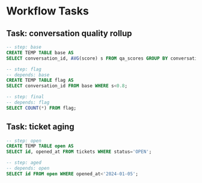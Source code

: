 # Workflow Tasks

## Task: conversation quality rollup
```sql
-- step: base
CREATE TEMP TABLE base AS
SELECT conversation_id, AVG(score) s FROM qa_scores GROUP BY conversation_id;
```
```sql
-- step: flag
-- depends: base
CREATE TEMP TABLE flag AS
SELECT conversation_id FROM base WHERE s<0.8;
```
```sql
-- step: final
-- depends: flag
SELECT COUNT(*) FROM flag;
```

## Task: ticket aging
```sql
-- step: open
CREATE TEMP TABLE open AS
SELECT id, opened_at FROM tickets WHERE status='OPEN';
```
```sql
-- step: aged
-- depends: open
SELECT id FROM open WHERE opened_at<'2024-01-05';
```

